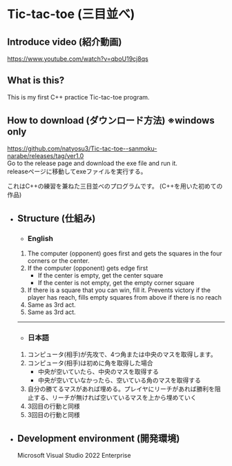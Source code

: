 # Tic-tac-toe (三目並べ)
## Introduce video (紹介動画)
https://www.youtube.com/watch?v=qboU19cj8qs

## What is this?
This is my first C++ practice Tic-tac-toe program.

## How to download (ダウンロード方法) ※windows only
https://github.com/natyosu3/Tic-tac-toe--sanmoku-narabe/releases/tag/ver1.0
<br>
Go to the release page and download the exe file and run it.
<br>
releaseページに移動してexeファイルを実行する。

これはC++の練習を兼ねた三目並べのプログラムです。 (C++を用いた初めての作品)

* ## Structure (仕組み)
    * ### English

    1. The computer (opponent) goes first and gets the squares in the four corners or the center.
    2. If the computer (opponent) gets edge first
        * If the center is empty, get the center square
        * If the center is not empty, get the empty corner square
    3. If there is a square that you can win, fill it. Prevents victory if the player has reach, fills empty squares from above if there is no reach
    4. Same as 3rd act.
    5. Same as 3rd act.

    ---
    * ### 日本語

    1. コンピュータ(相手)が先攻で、4つ角または中央のマスを取得します。
    2. コンピュータ(相手)は初めに角を取得した場合
        * 中央が空いていたら、中央のマスを取得する
        * 中央が空いていなかったら、空いている角のマスを取得する
    3. 自分の勝てるマスがあれば埋める。プレイヤにリーチがあれば勝利を阻止する、リーチが無ければ空いているマスを上から埋めていく
    4. 3回目の行動と同様
    5. 3回目の行動と同様
* ## Development environment (開発環境)

    Microsoft Visual Studio 2022 Enterprise

